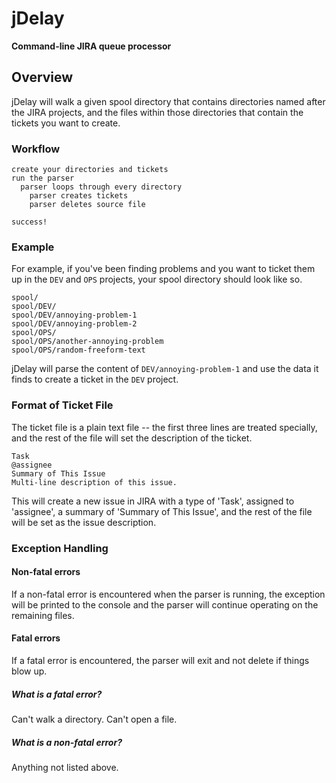 # jDelay

**Command-line JIRA queue processor**

## Overview

jDelay will walk a given spool directory that contains directories named after the JIRA projects, and the files within those directories that contain the tickets you want to create.

### Workflow

    create your directories and tickets
    run the parser
      parser loops through every directory
        parser creates tickets
        parser deletes source file

    success!

### Example

For example, if you've been finding problems and you want to ticket them up in the ``DEV`` and ``OPS`` projects, your spool directory should look like so.

    spool/
    spool/DEV/
    spool/DEV/annoying-problem-1
    spool/DEV/annoying-problem-2
    spool/OPS/
    spool/OPS/another-annoying-problem
    spool/OPS/random-freeform-text

jDelay will parse the content of ``DEV/annoying-problem-1`` and use the data it finds to create a ticket in the ``DEV`` project.

### Format of Ticket File

The ticket file is a plain text file -- the first three lines are treated specially, and the rest of the file will set the description of the ticket.

    Task
    @assignee
    Summary of This Issue
    Multi-line description of this issue.

This will create a new issue in JIRA with a type of 'Task', assigned to 'assignee', a summary of 'Summary of This Issue', and the rest of the file will be set as the issue description.

### Exception Handling

#### Non-fatal errors

If a non-fatal error is encountered when the parser is running, the exception will be printed to the console and the parser will continue operating on the remaining files.

#### Fatal errors

If a fatal error is encountered, the parser will exit and not delete if things blow up.

##### What is a fatal error?

Can't walk a directory. Can't open a file.

##### What is a non-fatal error?

Anything not listed above.
